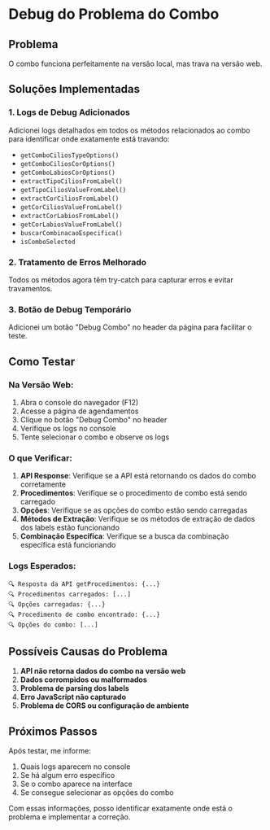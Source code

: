 # Debug do Problema do Combo

## Problema
O combo funciona perfeitamente na versão local, mas trava na versão web.

## Soluções Implementadas

### 1. Logs de Debug Adicionados
Adicionei logs detalhados em todos os métodos relacionados ao combo para identificar onde exatamente está travando:

- `getComboCiliosTypeOptions()`
- `getComboCiliosCorOptions()`
- `getComboLabiosCorOptions()`
- `extractTipoCiliosFromLabel()`
- `getTipoCiliosValueFromLabel()`
- `extractCorCiliosFromLabel()`
- `getCorCiliosValueFromLabel()`
- `extractCorLabiosFromLabel()`
- `getCorLabiosValueFromLabel()`
- `buscarCombinacaoEspecifica()`
- `isComboSelected`

### 2. Tratamento de Erros Melhorado
Todos os métodos agora têm try-catch para capturar erros e evitar travamentos.

### 3. Botão de Debug Temporário
Adicionei um botão "Debug Combo" no header da página para facilitar o teste.

## Como Testar

### Na Versão Web:
1. Abra o console do navegador (F12)
2. Acesse a página de agendamentos
3. Clique no botão "Debug Combo" no header
4. Verifique os logs no console
5. Tente selecionar o combo e observe os logs

### O que Verificar:
1. **API Response**: Verifique se a API está retornando os dados do combo corretamente
2. **Procedimentos**: Verifique se o procedimento de combo está sendo carregado
3. **Opções**: Verifique se as opções do combo estão sendo carregadas
4. **Métodos de Extração**: Verifique se os métodos de extração de dados dos labels estão funcionando
5. **Combinação Específica**: Verifique se a busca da combinação específica está funcionando

### Logs Esperados:
```
🔍 Resposta da API getProcedimentos: {...}
🔍 Procedimentos carregados: [...]
🔍 Opções carregadas: {...}
🔍 Procedimento de combo encontrado: {...}
🔍 Opções do combo: [...]
```

## Possíveis Causas do Problema

1. **API não retorna dados do combo na versão web**
2. **Dados corrompidos ou malformados**
3. **Problema de parsing dos labels**
4. **Erro JavaScript não capturado**
5. **Problema de CORS ou configuração de ambiente**

## Próximos Passos

Após testar, me informe:
1. Quais logs aparecem no console
2. Se há algum erro específico
3. Se o combo aparece na interface
4. Se consegue selecionar as opções do combo

Com essas informações, posso identificar exatamente onde está o problema e implementar a correção.

